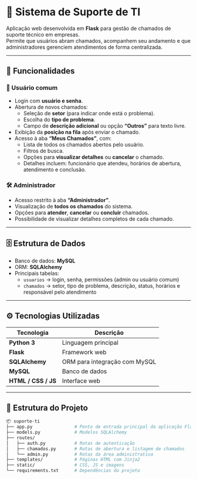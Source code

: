 # 🧰 Sistema de Suporte de TI

Aplicação web desenvolvida em **Flask** para gestão de chamados de suporte técnico em empresas.  
Permite que usuários abram chamados, acompanhem seu andamento e que administradores gerenciem atendimentos de forma centralizada.

---

## 🚀 Funcionalidades

### 👤 Usuário comum
- Login com **usuário e senha**.  
- Abertura de novos chamados:  
  - Seleção de **setor** (para indicar onde está o problema).  
  - Escolha do **tipo de problema**.  
  - Campo de **descrição adicional** ou opção **“Outros”** para texto livre.  
- Exibição da **posição na fila** após enviar o chamado.  
- Acesso à aba **“Meus Chamados”**, com:  
  - Lista de todos os chamados abertos pelo usuário.  
  - Filtros de busca.  
  - Opções para **visualizar detalhes** ou **cancelar** o chamado.  
  - Detalhes incluem: funcionário que atendeu, horários de abertura, atendimento e conclusão.

### 🛠️ Administrador
- Acesso restrito à aba **“Administrador”**.  
- Visualização de **todos os chamados** do sistema.  
- Opções para **atender**, **cancelar** ou **concluir** chamados.  
- Possibilidade de visualizar detalhes completos de cada chamado.  

---

## 🗄️ Estrutura de Dados

- Banco de dados: **MySQL**
- ORM: **SQLAlchemy**
- Principais tabelas:
  - `usuarios` → login, senha, permissões (admin ou usuário comum)
  - `chamados` → setor, tipo de problema, descrição, status, horários e responsável pelo atendimento

---

## ⚙️ Tecnologias Utilizadas

| Tecnologia | Descrição |
|-------------|------------|
| **Python 3** | Linguagem principal |
| **Flask** | Framework web |
| **SQLAlchemy** | ORM para integração com MySQL |
| **MySQL** | Banco de dados |
| **HTML / CSS / JS** | Interface web |

---

## 🧩 Estrutura do Projeto

```bash
📦 suporte-ti
├── app.py                # Ponto de entrada principal da aplicação Flask
├── models.py             # Modelos SQLAlchemy
├── routes/
│   ├── auth.py           # Rotas de autenticação
│   ├── chamados.py       # Rotas de abertura e listagem de chamados
│   └── admin.py          # Rotas da área administrativa
├── templates/            # Páginas HTML com Jinja2
├── static/               # CSS, JS e imagens
└── requirements.txt      # Dependências do projeto
